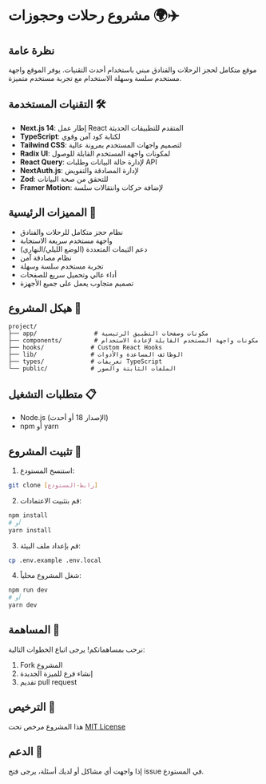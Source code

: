 # مشروع رحلات وحجوزات 🌍✈️

## نظرة عامة
موقع متكامل لحجز الرحلات والفنادق مبني باستخدام أحدث التقنيات. يوفر الموقع واجهة مستخدم سلسة وسهلة الاستخدام مع تجربة مستخدم متميزة.

## التقنيات المستخدمة 🛠️
- **Next.js 14**: إطار عمل React المتقدم للتطبيقات الحديثة
- **TypeScript**: لكتابة كود آمن وقوي
- **Tailwind CSS**: لتصميم واجهات المستخدم بمرونة عالية
- **Radix UI**: لمكونات واجهة المستخدم القابلة للوصول
- **React Query**: لإدارة حالة البيانات وطلبات API
- **NextAuth.js**: لإدارة المصادقة والتفويض
- **Zod**: للتحقق من صحة البيانات
- **Framer Motion**: لإضافة حركات وانتقالات سلسة

## المميزات الرئيسية 🌟
- نظام حجز متكامل للرحلات والفنادق
- واجهة مستخدم سريعة الاستجابة
- دعم الثيمات المتعددة (الوضع الليلي/النهاري)
- نظام مصادقة آمن
- تجربة مستخدم سلسة وسهلة
- أداء عالي وتحميل سريع للصفحات
- تصميم متجاوب يعمل على جميع الأجهزة

## هيكل المشروع 📁
```
project/
├── app/                # مكونات وصفحات التطبيق الرئيسية
├── components/         # مكونات واجهة المستخدم القابلة لإعادة الاستخدام
├── hooks/             # Custom React Hooks
├── lib/               # الوظائف المساعدة والأدوات
├── types/             # تعريفات TypeScript
└── public/            # الملفات الثابتة والصور
```

## متطلبات التشغيل 📋
- Node.js (الإصدار 18 أو أحدث)
- npm أو yarn

## تثبيت المشروع 🚀
1. استنسخ المستودع:
```bash
git clone [رابط-المستودع]
```

2. قم بتثبيت الاعتمادات:
```bash
npm install
# أو
yarn install
```

3. قم بإعداد ملف البيئة:
```bash
cp .env.example .env.local
```

4. شغل المشروع محلياً:
```bash
npm run dev
# أو
yarn dev
```

## المساهمة 🤝
نرحب بمساهماتكم! يرجى اتباع الخطوات التالية:
1. Fork المشروع
2. إنشاء فرع للميزة الجديدة
3. تقديم pull request

## الترخيص 📄
هذا المشروع مرخص تحت [MIT License](LICENSE)

## الدعم 💬
إذا واجهت أي مشاكل أو لديك أسئلة، يرجى فتح issue في المستودع.
